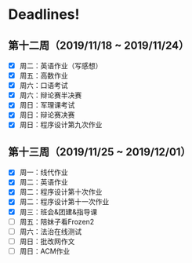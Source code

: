 # Deadlines!

## 第十二周（2019/11/18 ~ 2019/11/24）
- [x] 周二：英语作业（写感想）
- [x] 周五：高数作业
- [x] 周六：口语考试
- [x] 周六：辩论赛半决赛
- [x] 周日：军理课考试
- [x] 周日：辩论赛决赛
- [x] 周日：程序设计第九次作业
## 第十三周（2019/11/25 ~ 2019/12/01）
- [x] 周一：线代作业
- [x] 周二：英语作业
- [x] 周二：程序设计第十次作业
- [x] 周二：程序设计第十一次作业
- [x] 周三：班会&团建&指导课
- [ ] 周五：陪妹子看Frozen2
- [ ] 周六：法治在线测试
- [ ] 周日：批改网作文
- [ ] 周日：ACM作业
